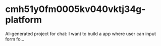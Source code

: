 # cmh51y0fm0005kv040vktj34g-platform
AI-generated project for chat: I want to build a app where user can input form fo...
